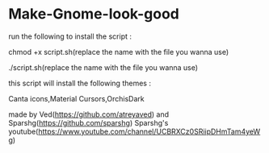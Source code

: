 # Make-Gnome-look-good

run the following to install the script :

chmod +x script.sh(replace the name with the file you wanna use)

./script.sh(replace the name with the file you wanna use)

this script will install the following themes :

Canta icons,Material Cursors,OrchisDark

made by Ved(https://github.com/atreyaved)
and Sparshg(https://github.com/sparshg)
Sparshg's youtube(https://www.youtube.com/channel/UCBRXCz0SRiipDHmTam4yeWg)


